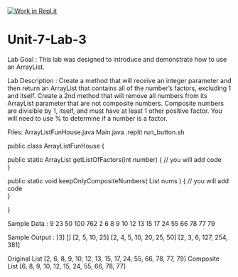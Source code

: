 [![Work in Repl.it](https://classroom.github.com/assets/work-in-replit-14baed9a392b3a25080506f3b7b6d57f295ec2978f6f33ec97e36a161684cbe9.svg)](https://classroom.github.com/online_ide?assignment_repo_id=4046804&assignment_repo_type=AssignmentRepo)
# Unit-7-Lab-3
Lab Goal :   This lab was designed to introduce and demonstrate how to use an ArrayList.  

Lab Description :   Create a method that will receive an integer parameter and then return an ArrayList that contains all of the number’s factors, excluding 1 and itself.  Create a 2nd method that will remove all numbers from its ArrayList parameter that are not composite numbers.  Composite numbers are divisible by 1, itself, and must have at least 1 other positive factor.  You will need to use % to determine if a number is a factor.

Files:  ArrayListFunHouse.java
        Main.java
        .replit
        run_button.sh


public class ArrayListFunHouse
{

  public static ArrayList<Integer> getListOfFactors(int number)
  {	
	// you will add code	
  }

  public static void keepOnlyCompositeNumbers( List<Integer> nums )
  {
      // you will add code	
  }

}

Sample Data : 
9
23
50
100
762
2 6 8 9 10 12 13 15 17 24 55 66 78 77 79



Sample Output : 
[3]
[]
[2, 5, 10, 25]
[2, 4, 5, 10, 20, 25, 50]
[2, 3, 6, 127, 254, 381]

Original List
[2, 6, 8, 9, 10, 12, 13, 15, 17, 24, 55, 66, 78, 77, 79]
Composite List
[6, 8, 9, 10, 12, 15, 24, 55, 66, 78, 77]

